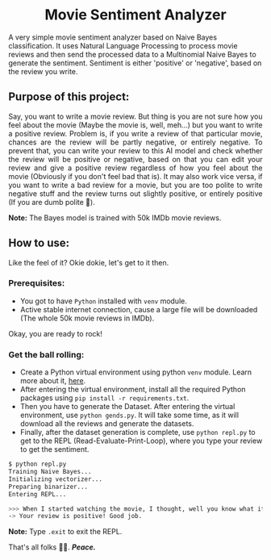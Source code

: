 <h1 align="center">Movie Sentiment Analyzer</h1>
A very simple movie sentiment analyzer based on Naive Bayes classification. It uses Natural Language Processing to process movie reviews and then send the processed data to a Multinomial Naive Bayes to generate the sentiment. Sentiment is either 'positive' or 'negative', based on the review you write.

## Purpose of this project:
<p align="justify">Say, you want to write a movie review. But thing is you are not sure how you feel about the movie (Maybe the movie is, well, meh...) but you want to write a positive review. Problem is, if you write a review of that particular movie, chances are the review will be partly negative, or entirely negative. To prevent that, you can write your review to this AI model and check whether the review will be positive or negative, based on that you can edit your review and give a positive review regardless of how you feel about the movie (Obviously if you don't feel bad that is). It may also work vice versa, if you want to write a bad review for a movie, but you are too polite to write negative stuff and the review turns out slightly positive, or entirely positive (If you are dumb polite 🫡).</p>

**Note:** The Bayes model is trained with 50k IMDb movie reviews.

## How to use:
Like the feel of it? Okie dokie, let's get to it then.
### Prerequisites: 
- You got to have `Python` installed with `venv` module.
- Active stable internet connection, cause a large file will be downloaded (The whole 50k movie reviews in IMDb).

Okay, you are ready to rock!

### Get the ball rolling:
 - Create a Python virtual environment using python `venv` module. Learn more about it, [here](https://docs.python.org/3/library/venv.html).
 - After entering the virtual environment, install all the required Python packages using `pip install -r requirements.txt`.
 - Then you have to generate the Dataset. After entering the virtual environment, use `python gends.py`. It will take some time, as it will download all the reviews and generate the datasets.
 - Finally, after the dataset generation is complete, use `python repl.py` to get to the REPL (Read-Evaluate-Print-Loop), where you type your review to get the sentiment.
 
 ```bash
$ python repl.py
Training Naive Bayes...
Initializing vectorizer...
Preparing binarizer...
Entering REPL...

>>> When I started watching the movie, I thought, well you know what it won't be that much fun. But, god wasn't I wrong! After 25min of the movie, I got completely hooked. The character development in the middle and story progression is simple mesmerizing. The actors also played an awesome role playing those characters, they seemed real. Completely worth watching!
-> Your review is positive! Good job.
 ```

**Note:** Type `.exit` to exit the REPL.

That's all folks 🫡🫡.
<b><i>Peace.</i></b>
